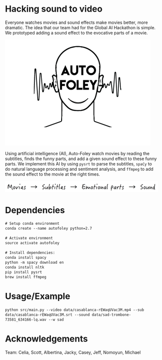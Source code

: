 # Hacking sound to video

Everyone watches movies and sound effects make movies better, more dramatic. The idea that our team had for the Global AI Hackathon is simple. We prototyped adding a sound effect to the evocative parts of a movie.

![](img/autofoley-head-smile.png)

Using artificial intelligence (AI), Auto-Foley watch movies by reading the subtitles, finds the funny parts, and add a given sound effect to these funny parts. We implement this AI by using `pysrt` to parse the subtitles, `spaCy` to do natural language processing and sentiment analysis, and `ffmpeg` to add the sound effect to the movie at the right times.

![Concept](img/concept.png)

# Dependencies

```
# Setup conda environment
conda create --name autofoley python=2.7

# Activate environment
source activate autofoley

# Install dependencies:
conda install spacy
python -m spacy download en
conda install nltk
pip install pysrt
brew install ffmpeg
```

# Usage/Example

```
python src/main.py --video data/casablanca-rEWaqUVac3M.mp4 --sub data/casablanca-rEWaqUVac3M.srt --sound data/sad-trombone-73581_634166-lq.wav --w sad
```

# Acknowledgements

Team: Celia, Scott, Albertina, Jacky, Casey, Jeff, Nomoyun, Michael
